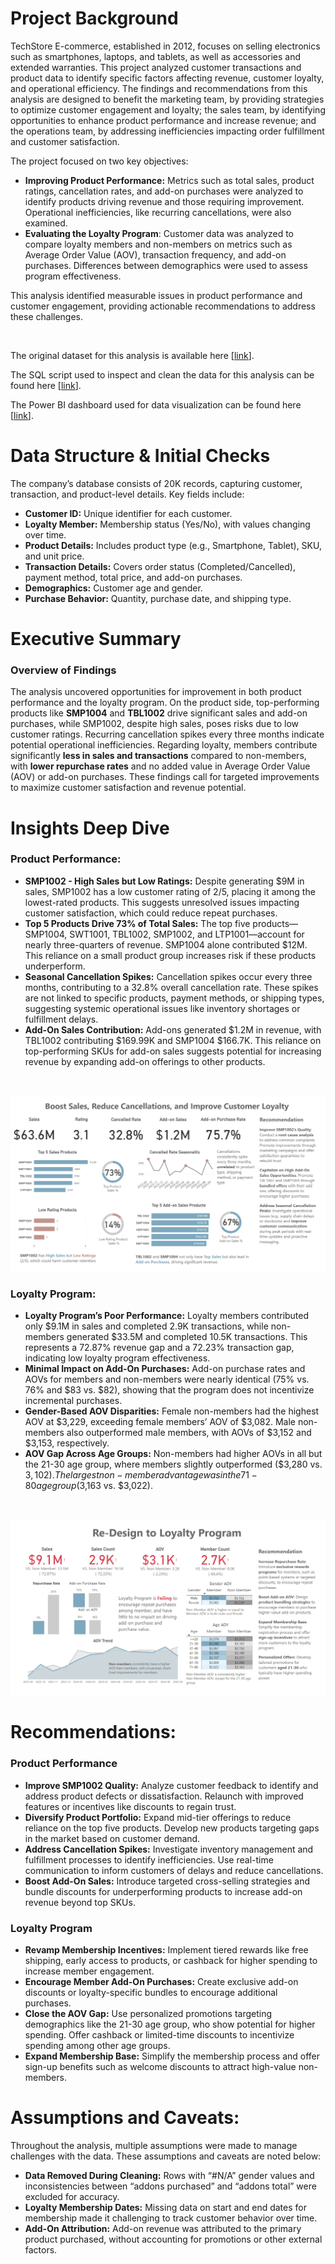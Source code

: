 # Project Background
TechStore E-commerce, established in 2012, focuses on selling electronics such as smartphones, laptops, and tablets, as well as accessories and extended warranties. This project analyzed customer transactions and product data to identify specific factors affecting revenue, customer loyalty, and operational efficiency. The findings and recommendations from this analysis are designed to benefit the marketing team, by providing strategies to optimize customer engagement and loyalty; the sales team, by identifying opportunities to enhance product performance and increase revenue; and the operations team, by addressing inefficiencies impacting order fulfillment and customer satisfaction.

The project focused on two key objectives:

*   **Improving Product Performance:** Metrics such as total sales, product ratings, cancellation rates, and add-on purchases were analyzed to identify products driving revenue and those requiring improvement. Operational inefficiencies, like recurring cancellations, were also examined.
*   **Evaluating the Loyalty Program**: Customer data was analyzed to compare loyalty members and non-members on metrics such as Average Order Value (AOV), transaction frequency, and add-on purchases. Differences between demographics were used to assess program effectiveness.

This analysis identified measurable issues in product performance and customer engagement, providing actionable recommendations to address these challenges.

<br/>

The original dataset for this analysis is available here \[[link](https://github.com/KunLinTsai24/Product-Performance-and-Loyalty-Program-Improvement/tree/main/data)\]. 

The SQL script used to inspect and clean the data for this analysis can be found here \[[link](https://github.com/KunLinTsai24/Product-Performance-and-Loyalty-Program-Improvement/tree/main/script)\].

The Power BI dashboard used for data visualization can be found here \[[link](https://github.com/KunLinTsai24/Product-Performance-and-Loyalty-Program-Improvement/tree/main/dashboard)\].

# Data Structure & Initial Checks

The company’s database consists of 20K records, capturing customer, transaction, and product-level details. Key fields include:

*   **Customer ID:** Unique identifier for each customer.
*   **Loyalty Member:** Membership status (Yes/No), with values changing over time.
*   **Product Details:** Includes product type (e.g., Smartphone, Tablet), SKU, and unit price.
*   **Transaction Details:** Covers order status (Completed/Cancelled), payment method, total price, and add-on purchases.
*   **Demographics:** Customer age and gender.
*   **Purchase Behavior:** Quantity, purchase date, and shipping type.

# Executive Summary

### Overview of Findings

The analysis uncovered opportunities for improvement in both product performance and the loyalty program. On the product side, top-performing products like **SMP1004** and **TBL1002** drive significant sales and add-on purchases, while SMP1002, despite high sales, poses risks due to low customer ratings. Recurring cancellation spikes every three months indicate potential operational inefficiencies. Regarding loyalty, members contribute significantly **less in sales and transactions** compared to non-members, with **lower repurchase rates** and no added value in Average Order Value (AOV) or add-on purchases. These findings call for targeted improvements to maximize customer satisfaction and revenue potential.

# Insights Deep Dive
### Product Performance:

*   **SMP1002 - High Sales but Low Ratings:** Despite generating $9M in sales, SMP1002 has a low customer rating of 2/5, placing it among the lowest-rated products. This suggests unresolved issues impacting customer satisfaction, which could reduce repeat purchases.
*   **Top 5 Products Drive 73% of Total Sales:** The top five products—SMP1004, SWT1001, TBL1002, SMP1002, and LTP1001—account for nearly three-quarters of revenue. SMP1004 alone contributed $12M. This reliance on a small product group increases risk if these products underperform.
*   **Seasonal Cancellation Spikes:** Cancellation spikes occur every three months, contributing to a 32.8% overall cancellation rate. These spikes are not linked to specific products, payment methods, or shipping types, suggesting systemic operational issues like inventory shortages or fulfillment delays.
*   **Add-On Sales Contribution:** Add-ons generated $1.2M in revenue, with TBL1002 contributing $169.99K and SMP1004 $166.7K. This reliance on top-performing SKUs for add-on sales suggests potential for increasing revenue by expanding add-on offerings to other products.
<br/>

![](https://github.com/KunLinTsai24/Product-Performance-and-Loyalty-Program-Improvement/blob/main/img/Product%20Performance.png)

### Loyalty Program:

*   **Loyalty Program’s Poor Performance:** Loyalty members contributed only $9.1M in sales and completed 2.9K transactions, while non-members generated $33.5M and completed 10.5K transactions. This represents a 72.87% revenue gap and a 72.23% transaction gap, indicating low loyalty program effectiveness.
*   **Minimal Impact on Add-On Purchases:** Add-on purchase rates and AOVs for members and non-members were nearly identical (75% vs. 76% and $83 vs. $82), showing that the program does not incentivize incremental purchases.
*   **Gender-Based AOV Disparities:** Female non-members had the highest AOV at $3,229, exceeding female members’ AOV of $3,082. Male non-members also outperformed male members, with AOVs of $3,152 and $3,153, respectively.
*   **AOV Gap Across Age Groups:** Non-members had higher AOVs in all but the 21-30 age group, where members slightly outperformed ($3,280 vs. $3,102). The largest non-member advantage was in the 71-80 age group ($3,163 vs. $3,022).
<br/>

![](https://github.com/KunLinTsai24/Product-Performance-and-Loyalty-Program-Improvement/blob/main/img/Loyalty%20Program.png)

# Recommendations:

### Product Performance

*   **Improve SMP1002 Quality:** Analyze customer feedback to identify and address product defects or dissatisfaction. Relaunch with improved features or incentives like discounts to regain trust.
*   **Diversify Product Portfolio:** Expand mid-tier offerings to reduce reliance on the top five products. Develop new products targeting gaps in the market based on customer demand.
*   **Address Cancellation Spikes:** Investigate inventory management and fulfillment processes to identify inefficiencies. Use real-time communication to inform customers of delays and reduce cancellations.
*   **Boost Add-On Sales:** Introduce targeted cross-selling strategies and bundle discounts for underperforming products to increase add-on revenue beyond top SKUs.
  
### Loyalty Program
*   **Revamp Membership Incentives:** Implement tiered rewards like free shipping, early access to products, or cashback for higher spending to increase member engagement.
*   **Encourage Member Add-On Purchases:** Create exclusive add-on discounts or loyalty-specific bundles to encourage additional purchases.
*   **Close the AOV Gap:** Use personalized promotions targeting demographics like the 21-30 age group, who show potential for higher spending. Offer cashback or limited-time discounts to incentivize spending among other age groups.
*   **Expand Membership Base:** Simplify the membership process and offer sign-up benefits such as welcome discounts to attract high-value non-members.

# Assumptions and Caveats:

Throughout the analysis, multiple assumptions were made to manage challenges with the data. These assumptions and caveats are noted below:

*   **Data Removed During Cleaning:** Rows with “#N/A” gender values and inconsistencies between “addons purchased” and “addons total” were excluded for accuracy.
*   **Loyalty Membership Dates:** Missing data on start and end dates for membership made it challenging to track customer behavior over time.
*   **Add-On Attribution:** Add-on revenue was attributed to the primary product purchased, without accounting for promotions or other external factors.
